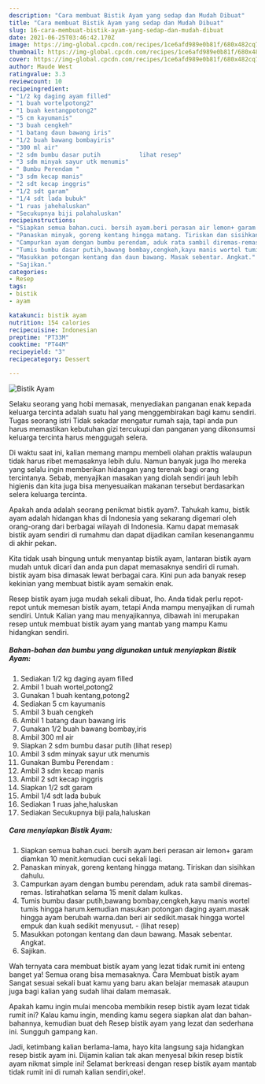 ```yaml
---
description: "Cara membuat Bistik Ayam yang sedap dan Mudah Dibuat"
title: "Cara membuat Bistik Ayam yang sedap dan Mudah Dibuat"
slug: 16-cara-membuat-bistik-ayam-yang-sedap-dan-mudah-dibuat
date: 2021-06-25T03:46:42.170Z
image: https://img-global.cpcdn.com/recipes/1ce6afd989e0b81f/680x482cq70/bistik-ayam-foto-resep-utama.jpg
thumbnail: https://img-global.cpcdn.com/recipes/1ce6afd989e0b81f/680x482cq70/bistik-ayam-foto-resep-utama.jpg
cover: https://img-global.cpcdn.com/recipes/1ce6afd989e0b81f/680x482cq70/bistik-ayam-foto-resep-utama.jpg
author: Maude West
ratingvalue: 3.3
reviewcount: 10
recipeingredient:
- "1/2 kg daging ayam filled"
- "1 buah wortelpotong2"
- "1 buah kentangpotong2"
- "5 cm kayumanis"
- "3 buah cengkeh"
- "1 batang daun bawang iris"
- "1/2 buah bawang bombayiris"
- "300 ml air"
- "2 sdm bumbu dasar putih           lihat resep"
- "3 sdm minyak sayur utk menumis"
- " Bumbu Perendam "
- "3 sdm kecap manis"
- "2 sdt kecap inggris"
- "1/2 sdt garam"
- "1/4 sdt lada bubuk"
- "1 ruas jahehaluskan"
- "Secukupnya biji palahaluskan"
recipeinstructions:
- "Siapkan semua bahan.cuci. bersih ayam.beri perasan air lemon+ garam diamkan 10 menit.kemudian cuci sekali lagi."
- "Panaskan minyak, goreng kentang hingga matang. Tiriskan dan sisihkan dahulu."
- "Campurkan ayam dengan bumbu perendam, aduk rata sambil diremas-remas. Istirahatkan selama 15 menit dalam kulkas."
- "Tumis bumbu dasar putih,bawang bombay,cengkeh,kayu manis wortel tumis hingga harum.kemudian masukan potongan daging ayam.masak hingga ayam berubah warna.dan beri air sedikit.masak hingga wortel empuk dan kuah sedikit menyusut.           (lihat resep)"
- "Masukkan potongan kentang dan daun bawang. Masak sebentar. Angkat."
- "Sajikan."
categories:
- Resep
tags:
- bistik
- ayam

katakunci: bistik ayam 
nutrition: 154 calories
recipecuisine: Indonesian
preptime: "PT33M"
cooktime: "PT44M"
recipeyield: "3"
recipecategory: Dessert

---
```



![Bistik Ayam](https://img-global.cpcdn.com/recipes/1ce6afd989e0b81f/680x482cq70/bistik-ayam-foto-resep-utama.jpg)

Selaku seorang yang hobi memasak, menyediakan panganan enak kepada keluarga tercinta adalah suatu hal yang menggembirakan bagi kamu sendiri. Tugas seorang istri Tidak sekadar mengatur rumah saja, tapi anda pun harus memastikan kebutuhan gizi tercukupi dan panganan yang dikonsumsi keluarga tercinta harus menggugah selera.

Di waktu  saat ini, kalian memang mampu membeli olahan praktis walaupun tidak harus ribet memasaknya lebih dulu. Namun banyak juga lho mereka yang selalu ingin memberikan hidangan yang terenak bagi orang tercintanya. Sebab, menyajikan masakan yang diolah sendiri jauh lebih higienis dan kita juga bisa menyesuaikan makanan tersebut berdasarkan selera keluarga tercinta. 



Apakah anda adalah seorang penikmat bistik ayam?. Tahukah kamu, bistik ayam adalah hidangan khas di Indonesia yang sekarang digemari oleh orang-orang dari berbagai wilayah di Indonesia. Kamu dapat memasak bistik ayam sendiri di rumahmu dan dapat dijadikan camilan kesenanganmu di akhir pekan.

Kita tidak usah bingung untuk menyantap bistik ayam, lantaran bistik ayam mudah untuk dicari dan anda pun dapat memasaknya sendiri di rumah. bistik ayam bisa dimasak lewat berbagai cara. Kini pun ada banyak resep kekinian yang membuat bistik ayam semakin enak.

Resep bistik ayam juga mudah sekali dibuat, lho. Anda tidak perlu repot-repot untuk memesan bistik ayam, tetapi Anda mampu menyajikan di rumah sendiri. Untuk Kalian yang mau menyajikannya, dibawah ini merupakan resep untuk membuat bistik ayam yang mantab yang mampu Kamu hidangkan sendiri.

<!--inarticleads1-->

##### Bahan-bahan dan bumbu yang digunakan untuk menyiapkan Bistik Ayam:

1. Sediakan 1/2 kg daging ayam filled
1. Ambil 1 buah wortel,potong2
1. Gunakan 1 buah kentang,potong2
1. Sediakan 5 cm kayumanis
1. Ambil 3 buah cengkeh
1. Ambil 1 batang daun bawang iris
1. Gunakan 1/2 buah bawang bombay,iris
1. Ambil 300 ml air
1. Siapkan 2 sdm bumbu dasar putih           (lihat resep)
1. Ambil 3 sdm minyak sayur utk menumis
1. Gunakan  Bumbu Perendam :
1. Ambil 3 sdm kecap manis
1. Ambil 2 sdt kecap inggris
1. Siapkan 1/2 sdt garam
1. Ambil 1/4 sdt lada bubuk
1. Sediakan 1 ruas jahe,haluskan
1. Sediakan Secukupnya biji pala,haluskan




<!--inarticleads2-->

##### Cara menyiapkan Bistik Ayam:

1. Siapkan semua bahan.cuci. bersih ayam.beri perasan air lemon+ garam diamkan 10 menit.kemudian cuci sekali lagi.
1. Panaskan minyak, goreng kentang hingga matang. Tiriskan dan sisihkan dahulu.
1. Campurkan ayam dengan bumbu perendam, aduk rata sambil diremas-remas. Istirahatkan selama 15 menit dalam kulkas.
1. Tumis bumbu dasar putih,bawang bombay,cengkeh,kayu manis wortel tumis hingga harum.kemudian masukan potongan daging ayam.masak hingga ayam berubah warna.dan beri air sedikit.masak hingga wortel empuk dan kuah sedikit menyusut. -           (lihat resep)
1. Masukkan potongan kentang dan daun bawang. Masak sebentar. Angkat.
1. Sajikan.




Wah ternyata cara membuat bistik ayam yang lezat tidak rumit ini enteng banget ya! Semua orang bisa memasaknya. Cara Membuat bistik ayam Sangat sesuai sekali buat kamu yang baru akan belajar memasak ataupun juga bagi kalian yang sudah lihai dalam memasak.

Apakah kamu ingin mulai mencoba membikin resep bistik ayam lezat tidak rumit ini? Kalau kamu ingin, mending kamu segera siapkan alat dan bahan-bahannya, kemudian buat deh Resep bistik ayam yang lezat dan sederhana ini. Sungguh gampang kan. 

Jadi, ketimbang kalian berlama-lama, hayo kita langsung saja hidangkan resep bistik ayam ini. Dijamin kalian tak akan menyesal bikin resep bistik ayam nikmat simple ini! Selamat berkreasi dengan resep bistik ayam mantab tidak rumit ini di rumah kalian sendiri,oke!.

